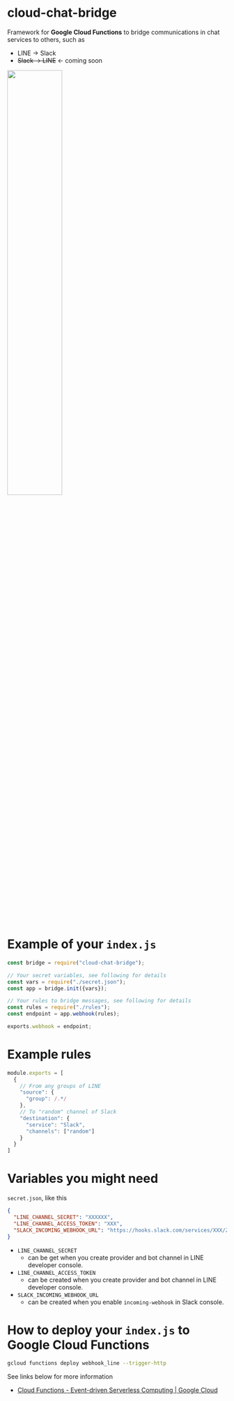 # cloud-chat-bridge

Framework for **Google Cloud Functions** to bridge communications in chat services to others, such as

- LINE -> Slack
- ~~Slack -> LINE~~ <- coming soon

<img width="50%" src="https://user-images.githubusercontent.com/931554/39858312-25bc1a86-5471-11e8-9266-c21e257fb54d.png" />

# Example of your `index.js`

```javascript
const bridge = require("cloud-chat-bridge");

// Your secret variables, see following for details
const vars = require("./secret.json");
const app = bridge.init({vars});

// Your rules to bridge messages, see following for details
const rules = require("./rules");
const endpoint = app.webhook(rules);

exports.webhook = endpoint;
```

# Example rules

```javascript
module.exports = [
  {
    // From any groups of LINE
    "source": {
      "group": /.*/
    },
    // To "random" channel of Slack
    "destination": {
      "service": "Slack",
      "channels": ["random"]
    }
  }
]
```

# Variables you might need

`secret.json`, like this

```json
{
  "LINE_CHANNEL_SECRET": "XXXXXX",
  "LINE_CHANNEL_ACCESS_TOKEN": "XXX",
  "SLACK_INCOMING_WEBHOOK_URL": "https://hooks.slack.com/services/XXX/ZZZ"
}
```

- `LINE_CHANNEL_SECRET`
  - can be get when you create provider and bot channel in LINE developer console.
- `LINE_CHANNEL_ACCESS_TOKEN`
  - can be created when you create provider and bot channel in LINE developer console.
- `SLACK_INCOMING_WEBHOOK_URL`
  - can be created when you enable `incoming-webhook` in Slack console.

# How to deploy your `index.js` to Google Cloud Functions

```sh
gcloud functions deploy webhook_line --trigger-http
```

See links below for more information

- [Cloud Functions - Event-driven Serverless Computing | Google Cloud](https://cloud.google.com/functions/)